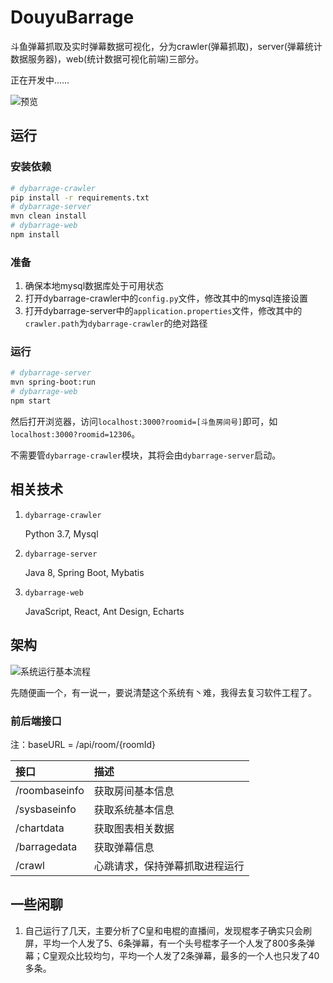 # DouyuBarrage

斗鱼弹幕抓取及实时弹幕数据可视化，分为crawler(弹幕抓取)，server(弹幕统计数据服务器)，web(统计数据可视化前端)三部分。

正在开发中……

![预览](https://github.com/Crawler995/DouyuBarrage/blob/master/doc/preview.jpg)

## 运行

### 安装依赖
```bash
# dybarrage-crawler
pip install -r requirements.txt
# dybarrage-server
mvn clean install
# dybarrage-web
npm install
```

### 准备

1. 确保本地mysql数据库处于可用状态
2. 打开dybarrage-crawler中的`config.py`文件，修改其中的mysql连接设置
3. 打开dybarrage-server中的`application.properties`文件，修改其中的`crawler.path`为`dybarrage-crawler`的绝对路径

### 运行

```bash
# dybarrage-server
mvn spring-boot:run
# dybarrage-web
npm start
```

然后打开浏览器，访问`localhost:3000?roomid=[斗鱼房间号]`即可，如`localhost:3000?roomid=12306`。

不需要管`dybarrage-crawler`模块，其将会由`dybarrage-server`启动。

## 相关技术

1. `dybarrage-crawler`

   Python 3.7, Mysql

2. `dybarrage-server`

   Java 8, Spring Boot, Mybatis

3. `dybarrage-web`

   JavaScript, React, Ant Design, Echarts

## 架构

   ![系统运行基本流程](https://github.com/Crawler995/DouyuBarrage/blob/master/doc/process.jpg)

先随便画一个，有一说一，要说清楚这个系统有丶难，我得去复习软件工程了。

### 前后端接口

注：baseURL = /api/room/{roomId}

| 接口          | 描述                           |
| :------------ | :----------------------------- |
| /roombaseinfo | 获取房间基本信息               |
| /sysbaseinfo  | 获取系统基本信息               |
| /chartdata    | 获取图表相关数据               |
| /barragedata  | 获取弹幕信息                   |
| /crawl        | 心跳请求，保持弹幕抓取进程运行 |

## 一些闲聊

1. 自己运行了几天，主要分析了C皇和电棍的直播间，发现棍孝子确实只会刷屏，平均一个人发了5、6条弹幕，有一个头号棍孝子一个人发了800多条弹幕；C皇观众比较均匀，平均一个人发了2条弹幕，最多的一个人也只发了40多条。